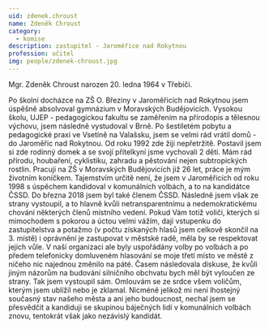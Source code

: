 ```yaml
---
uid: zdenek.chroust
name: Zdeněk Chroust
category:
  - komise
description: zastupitel - Jaroměřice nad Rokytnou
profession: učitel
img: people/zdenek-chroust.jpg
---
```


Mgr. Zdeněk Chroust narozen 20. ledna 1964 v Třebíči.

Po školní docházce na ZŠ O. Březiny v Jaroměřicích nad Rokytnou jsem úspěšně absolvoval gymnázium v Moravských Budějovicích. Vysokou školu, UJEP - pedagogickou fakultu se zaměřením na přírodopis a tělesnou výchovu, jsem následně vystudoval v Brně. Po šestiletém pobytu a pedagogické praxi ve Vsetíně na Valašsku, jsem se velmi rád vrátil domů - do Jaroměřic nad Rokytnou. Od roku 1992 zde žiji nepřetržitě. Postavil jsem si zde rodinný domek a se svojí přítelkyní jsme vychovali 2 děti. Mám rád přírodu, houbaření, cyklistiku, zahradu a pěstování nejen subtropických rostlin. Pracuji na ZŠ v Moravských Budějovicích již 26 let, práce je mým životním koníčkem. Tajemstvím určitě není, že jsem v Jaroměřicích od roku 1998 s úspěchem kandidoval v komunálních volbách, a to na kandidátce ČSSD. Do března 2018 jsem byl také členem ČSSD. Následně jsem však ze strany vystoupil, a to hlavně kvůli netransparentnímu a nedemokratickému chování některých členů místního vedení. Pokud Vám totiž voliči, kterých si mimochodem s pokorou a úctou velmi vážím, dají vstupenku do zastupitelstva a potažmo (v počtu získaných hlasů jsem celkově skončil na 3. místě) i oprávnění je zastupovat v městské radě, měla by se respektovat jejich vůle. V naší organizaci ale byly uspořádány volby po volbách a po předem telefonicky domluveném hlasování se moje třetí místo ve městě z ničeho nic najednou změnilo na páté. Časem následovala diskuse, že kvůli jiným názorům na budování silničního obchvatu bych měl být vyloučen ze strany. Tak jsem vystoupil sám. Omlouvám se ze srdce všem voličům, kterým jsem ublížil nebo je zklamal.  Nicméně jelikož mi není lhostejný současný stav našeho města a ani jeho budoucnost, nechal jsem se přesvědčit a kandiduji se skupinou báječných lidí v komunálních volbách znovu, tentokrát však jako nezávislý kandidát.
